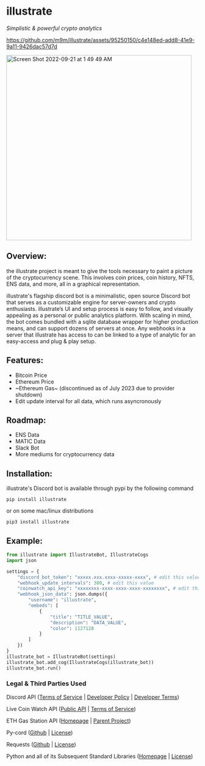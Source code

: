 

# illustrate
_Simplistic & powerful crypto analytics_


https://github.com/m9m/illustrate/assets/95250150/c4e148ed-add8-41e9-9a11-9426dac57d7d

<img width="485" alt="Screen Shot 2022-09-21 at 1 49 49 AM" src="https://user-images.githubusercontent.com/95250150/191434388-64014130-1311-4dcb-ad95-c78945cbba65.png">

## Overview:
the illustrate project is meant to give the tools necessary to paint a picture of the cryptocurrency scene. This involves coin prices, coin history, NFTS, ENS data, and more, all in a graphical representation.

illustrate's flagship discord bot is a minimalistic, open source Discord bot that serves as a customizable engine for server-owners and crypto enthusiasts. illustrate’s UI and setup process is easy to follow, and visually appealing as a personal or public analytics platform. With scaling in mind, the bot comes bundled with a sqlite database wrapper for higher production means, and can support dozens of servers at once. Any webhooks in a server that illustrate has access to can be linked to a type of analytic for an easy-access and plug & play setup.

## Features:
* Bitcoin Price
* Ethereum Price
* ~Ethereum Gas~ (discontinued as of July 2023 due to provider shutdown)
* Edit update interval for all data, which runs asyncronously

## Roadmap:
* ENS Data
* MATIC Data
* Slack Bot
* More mediums for cryptocurrency data

## Installation:
illustrate's Discord bot is available through pypi by the following command

```
pip install illustrate
```

or on some mac/linux distributions

```
pip3 install illustrate
```

## Example:
```python
from illustrate import IllustrateBot, IllustrateCogs
import json

settings = {
    "discord_bot_token": "xxxxx.xxx.xxxx-xxxxx-xxxx", # edit this value
    "webhook_update_intervals": 300, # edit this value
    "coinwatch_api_key": "xxxxxxxx-xxxx-xxxx-xxxx-xxxxxxxx", # edit this value
    "webhook_json_data": json.dumps({
        "username": "illustrate",
        "embeds": [
            {
                "title": "TITLE_VALUE", 
                "description": "DATA_VALUE",
                "color": 1127128
            }
        ]
    })
}
illustrate_bot = IllustrateBot(settings)
illustrate_bot.add_cog(IllustrateCogs(illustrate_bot))
illustrate_bot.run()
```

### Legal & Third Parties Used
Discord API ([Terms of Service](https://discord.com/terms) | [Developer Policy](https://discord.com/developers/docs/policies-and-agreements/developer-policy) | [Developer Terms](https://discord.com/developers/docs/policies-and-agreements/terms-of-service))

Live Coin Watch API ([Public API](https://www.livecoinwatch.com/tools/api) | [Terms of Service](https://www.livecoinwatch.com/legal/terms#api))

ETH Gas Station API ([Homepage](https://ethgasstation.info/) | [Parent Project](https://concourseopen.com/))

Py-cord ([Github](https://github.com/Pycord-Development/pycord) | [License](https://github.com/Pycord-Development/pycord/blob/master/LICENSE))

Requests ([Github](https://github.com/psf/requests) | [License](https://github.com/psf/requests/blob/main/LICENSE))

Python and all of its Subsequent Standard Libraries ([Homepage](https://www.python.org/) | [License](https://docs.python.org/3/license.html))




